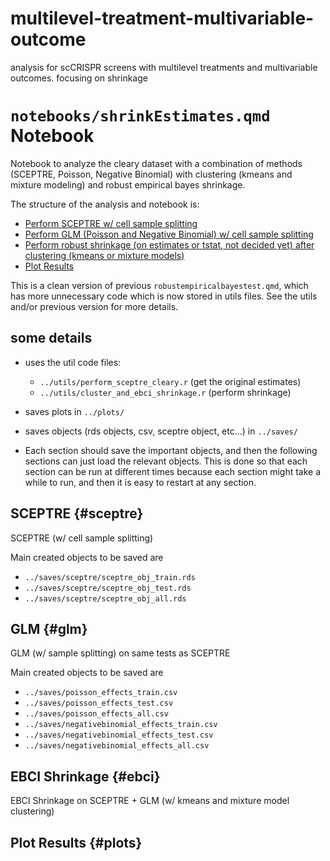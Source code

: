 # multilevel-treatment-multivariable-outcome
analysis for scCRISPR screens with multilevel treatments and multivariable outcomes. focusing on shrinkage



# `notebooks/shrinkEstimates.qmd` Notebook


Notebook to analyze the cleary dataset with a combination of methods (SCEPTRE, Poisson, Negative Binomial) with clustering (kmeans and mixture modeling) and robust empirical bayes shrinkage.

The structure of the analysis and notebook is:

-   [Perform SCEPTRE w/ cell sample splitting](#sceptre)
-   [Perform GLM (Poisson and Negative Binomial) w/ cell sample splitting](#glm)
-   [Perform robust shrinkage (on estimates or tstat, not decided yet) after clustering (kmeans or mixture models)](#ebci)
-   [Plot Results](#plots)

This is a clean version of previous `robustempiricalbayestest.qmd`, which has more unnecessary code which is now stored in utils files. See the utils and/or previous version for more details.

## some details

-   uses the util code files:

    -   `../utils/perform_sceptre_cleary.r` (get the original estimates)
    -   `../utils/cluster_and_ebci_shrinkage.r` (perform shrinkage)

-   saves plots in `../plots/`

-   saves objects (rds objects, csv, sceptre object, etc...) in `../saves/`

-   Each section should save the important objects, and then the following sections can just load the relevant objects. This is done so that each section can be run at different times because each section might take a while to run, and then it is easy to restart at any section.

## SCEPTRE {#sceptre}

SCEPTRE (w/ cell sample splitting)

Main created objects to be saved are

-   `../saves/sceptre/sceptre_obj_train.rds`
-   `../saves/sceptre/sceptre_obj_test.rds`
-   `../saves/sceptre/sceptre_obj_all.rds`



## GLM {#glm}

GLM (w/ sample splitting) on same tests as SCEPTRE

Main created objects to be saved are

-   `../saves/poisson_effects_train.csv`
-   `../saves/poisson_effects_test.csv`
-   `../saves/poisson_effects_all.csv`
-   `../saves/negativebinomial_effects_train.csv`
-   `../saves/negativebinomial_effects_test.csv`
-   `../saves/negativebinomial_effects_all.csv`


## EBCI Shrinkage {#ebci}

EBCI Shrinkage on SCEPTRE + GLM (w/ kmeans and mixture model clustering)



## Plot Results {#plots}




